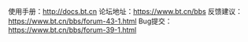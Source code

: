 使用手册：http://docs.bt.cn
论坛地址：https://www.bt.cn/bbs
反馈建议： https://www.bt.cn/bbs/forum-43-1.html
Bug提交：https://www.bt.cn/bbs/forum-39-1.html
